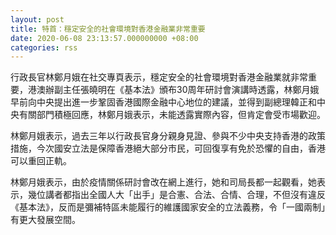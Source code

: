```yaml
---
layout: post
title: 特首：穩定安全的社會環境對香港金融業非常重要
date: 2020-06-08 23:13:57.000000000 +08:00
categories: rss
---
```


行政長官林鄭月娥在社交專頁表示，穩定安全的社會環境對香港金融業就非常重要，港澳辦副主任張曉明在《基本法》頒布30周年研討會演講時透露，林鄭月娥早前向中央提出進一步鞏固香港國際金融中心地位的建議，並得到副總理韓正和中央有關部門積極回應，林鄭月娥表示，未能透露實際內容，但肯定會受市場歡迎。

林鄭月娥表示，過去三年以行政長官身分親身見證、參與不少中央支持香港的政策措施，今次國安立法是保障香港絕大部分市民，可回復享有免於恐懼的自由，香港可以重回正軌。

林鄭月娥表示，由於疫情關係研討會改在網上進行，她和司局長都一起觀看，她表示，幾位講者都指出全國人大「出手」是合憲、合法、合情、合理，不但沒有違反《基本法》，反而是彌補特區未能履行的維護國家安全的立法義務，令「一國兩制」有更大發展空間。

